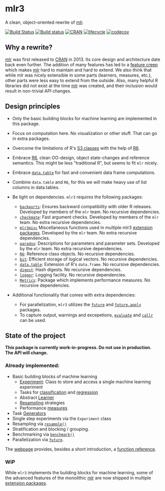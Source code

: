 # mlr3

A clean, object-oriented rewrite of [mlr](https://github.com/mlr-org/mlr).

[![Build Status](https://travis-ci.org/mlr-org/mlr3.svg?branch=master)](https://travis-ci.org/mlr-org/mlr3)
[![Build status](https://ci.appveyor.com/api/projects/status/m2tuhgdxo8is0nv0?svg=true)](https://ci.appveyor.com/project/mlr-org/mlr3)
[![CRAN](https://www.r-pkg.org/badges/version/mlr3)](https://cran.r-project.org/package=mlr3)
[![lifecycle](https://img.shields.io/badge/lifecycle-maturing-blue.svg)](https://www.tidyverse.org/lifecycle/#maturing)
[![codecov](https://codecov.io/gh/mlr-org/mlr3/branch/master/graph/badge.svg)](https://codecov.io/gh/mlr-org/mlr3)

## Why a rewrite?

[mlr](https://github.com/mlr-org/mlr) was first released to [CRAN](https://cran.r-project.org/package=mlr) in 2013.
Its core design and architecture date back even further.
The addition of many features has led to a [feature creep](https://en.wikipedia.org/wiki/Feature_creep) which makes [mlr](https://github.com/mlr-org/mlr) hard to maintain and hard to extend.
We also think that while mlr was nicely extensible in some parts (learners, measures, etc.), other parts were less easy to extend from the outside.
Also, many helpful R libraries did not exist at the time [mlr](https://github.com/mlr-org/mlr) was created, and their inclusion would result in non-trivial API changes.


## Design principles

* Only the basic building blocks for machine learning are implemented in this package.
* Focus on computation here. No visualization or other stuff. That can go in extra packages.
* Overcome the limitations of R's [S3 classes](https://adv-r.hadley.nz/s3.html) with the help of [R6](https://cran.r-project.org/package=R6).
* Embrace [R6](https://cran.r-project.org/package=R6), clean OO-design, object state-changes and reference semantics. This might be less "traditional R", but seems to fit `mlr` nicely.
* Embrace [`data.table`](https://cran.r-project.org/package=data.table) for fast and convenient data frame computations.
* Combine `data.table` and `R6`, for this we will make heavy use of list columns in data.tables.
* Be light on dependencies. `mlr3` requires the following packages:
    - [`backports`](https://cran.r-project.org/package=backports): Ensures backward compatibility with older R releases. Developed by members of the `mlr` team. No recursive dependencies.
    - [`checkmate`](https://cran.r-project.org/package=checkmate): Fast argument checks. Developed by members of the `mlr` team. No extra recursive dependencies.
    - [`mlr3misc`](https://github.com/mlr-org/mlr3misc) Miscellaneous functions used in multiple mlr3 [extension packages](https://github.com/mlr-org/mlr3/wiki/Extension-Packages). Developed by the `mlr` team. No extra recursive dependencies.
    - [`paradox`](https://github.com/mlr-org/paradox): Descriptions for parameters and parameter sets. Developed by the `mlr` team. No extra recursive dependencies.
    - [`R6`](https://cran.r-project.org/package=R6): Reference class objects. No recursive dependencies.
    - [`bit`](https://cran.r-project.org/package=bit): Efficient storage of logical vectors. No recursive dependencies.
    - [`data.table`](https://cran.r-project.org/package=data.table): Extension of R's `data.frame`. No recursive dependencies.
    - [`digest`](https://cran.r-project.org/package=digest): Hash digests. No recursive dependencies.
    - [`logger`](https://github.com/daroczig/logger): Logging facility. No recursive dependencies.
    - [`Metrics`](https://cran.r-project.org/package=Metrics): Package which implements performance measures. No recursive dependencies.

* Additional functionality that comes with extra dependencies:
    - For parallelization, `mlr3` utilizes the [`future`](https://cran.r-project.org/package=future) and [`future.apply`](https://cran.r-project.org/package=future.apply) packages.
    - To capture output, warnings and excepetions, [`evaluate`](https://cran.r-project.org/package=evaluate) and [`callr`](https://cran.r-project.org/package=callr) can be used.


## State of the project

**This package is currently work-in-progress. Do not use in production. The API will change.**

### Already implemented:

* Basic building blocks of machine learning
    - [Experiment](https://mlr3.mlr-org.com/reference/Experiment.html): Class to store and access a single machine learning experiment
    - Tasks for [classification](https://mlr3.mlr-org.com/reference/TaskClassif.html) and [regression](https://mlr3.mlr-org.com/reference/TaskRegr.html)
    - Abstract [Learner](https://mlr3.mlr-org.com/reference/Learner.html)
    - [Resampling](https://mlr3.mlr-org.com/reference/Resampling.html) strategies
    - Performance [measures](https://mlr3.mlr-org.com/reference/Measure.html)
* Task [Generators](https://mlr3.mlr-org.com/reference/Generator.html)
* Single step experiments via the `Experiment` class
* Resampling via [`resample()`](https://mlr3.mlr-org.com/reference/resample.html)
* Stratification and blocking / grouping.
* Benchmarking via [`benchmark()`](https://mlr3.mlr-org.com/reference/benchmark.html)
* Parallelization via [`future`](https://cran.r-project.org/package=future).

The [webpage](https://mlr3.mlr-org.com) provides, besides a short introduction, a [function reference](https://mlr3.mlr-org.com/reference/).

### WiP

While `mlr3` implements the building blocks for machine learning, some of the advanced features of the monolithic  [mlr](https://github.com/mlr-org/mlr) are now shipped in multiple [extension packages](https://github.com/mlr-org/mlr3/wiki/Extension-Packages).
